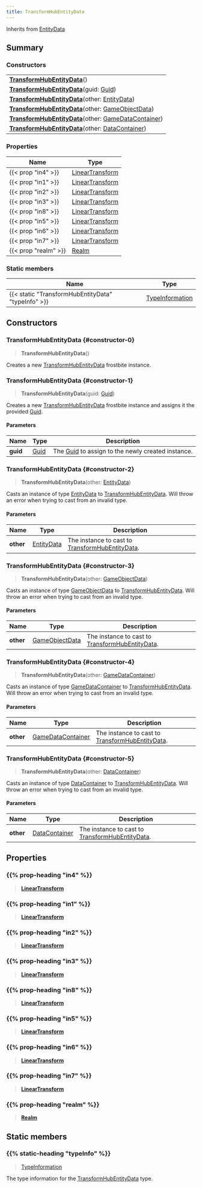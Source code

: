 ```yaml
---
title: TransformHubEntityData
---
```


Inherits from 
[EntityData](/vext/ref/fb/entitydata)

## Summary
### Constructors
| |
| ----------- |
| **[TransformHubEntityData](#constructor-0)**() |
| **[TransformHubEntityData](#constructor-1)**(guid: [Guid](/vext/ref/shared/class/guid)) |
| **[TransformHubEntityData](#constructor-2)**(other: [EntityData](/vext/ref/fb/entitydata)) |
| **[TransformHubEntityData](#constructor-3)**(other: [GameObjectData](/vext/ref/fb/gameobjectdata)) |
| **[TransformHubEntityData](#constructor-4)**(other: [GameDataContainer](/vext/ref/fb/gamedatacontainer)) |
| **[TransformHubEntityData](#constructor-5)**(other: [DataContainer](/vext/ref/shared/class/datacontainer)) |

### Properties
| Name | Type |
| ---- | ---- |
| {{< prop "in4" >}} | [LinearTransform](/vext/ref/shared/class/lineartransform) |
| {{< prop "in1" >}} | [LinearTransform](/vext/ref/shared/class/lineartransform) |
| {{< prop "in2" >}} | [LinearTransform](/vext/ref/shared/class/lineartransform) |
| {{< prop "in3" >}} | [LinearTransform](/vext/ref/shared/class/lineartransform) |
| {{< prop "in8" >}} | [LinearTransform](/vext/ref/shared/class/lineartransform) |
| {{< prop "in5" >}} | [LinearTransform](/vext/ref/shared/class/lineartransform) |
| {{< prop "in6" >}} | [LinearTransform](/vext/ref/shared/class/lineartransform) |
| {{< prop "in7" >}} | [LinearTransform](/vext/ref/shared/class/lineartransform) |
| {{< prop "realm" >}} | [Realm](/vext/ref/fb/realm) |

### Static members
| Name | Type |
| ---- | ---- |
| {{< static "TransformHubEntityData" "typeInfo" >}} | [TypeInformation](/vext/ref/shared/class/typeinformation) |

## Constructors
### TransformHubEntityData {#constructor-0}
> **TransformHubEntityData**()

Creates a new [TransformHubEntityData](/vext/ref/fb/transformhubentitydata) frostbite instance.

### TransformHubEntityData {#constructor-1}
> **TransformHubEntityData**(guid: [Guid](/vext/ref/shared/class/guid))

Creates a new [TransformHubEntityData](/vext/ref/fb/transformhubentitydata) frostbite instance and assigns it the provided [Guid](/vext/ref/shared/class/guid).

#### Parameters
| Name | Type | Description |
| ---- | ---- | ----------- |
| **guid** | [Guid](/vext/ref/shared/class/guid) | The [Guid](/vext/ref/shared/class/guid) to assign to the newly created instance. |

### TransformHubEntityData {#constructor-2}
> **TransformHubEntityData**(other: [EntityData](/vext/ref/fb/entitydata))

Casts an instance of type [EntityData](/vext/ref/fb/entitydata) to [TransformHubEntityData](/vext/ref/fb/transformhubentitydata). Will throw an error when trying to cast from an invalid type.

#### Parameters
| Name | Type | Description |
| ---- | ---- | ----------- |
| **other** | [EntityData](/vext/ref/fb/entitydata) | The instance to cast to [TransformHubEntityData](/vext/ref/fb/transformhubentitydata). |

### TransformHubEntityData {#constructor-3}
> **TransformHubEntityData**(other: [GameObjectData](/vext/ref/fb/gameobjectdata))

Casts an instance of type [GameObjectData](/vext/ref/fb/gameobjectdata) to [TransformHubEntityData](/vext/ref/fb/transformhubentitydata). Will throw an error when trying to cast from an invalid type.

#### Parameters
| Name | Type | Description |
| ---- | ---- | ----------- |
| **other** | [GameObjectData](/vext/ref/fb/gameobjectdata) | The instance to cast to [TransformHubEntityData](/vext/ref/fb/transformhubentitydata). |

### TransformHubEntityData {#constructor-4}
> **TransformHubEntityData**(other: [GameDataContainer](/vext/ref/fb/gamedatacontainer))

Casts an instance of type [GameDataContainer](/vext/ref/fb/gamedatacontainer) to [TransformHubEntityData](/vext/ref/fb/transformhubentitydata). Will throw an error when trying to cast from an invalid type.

#### Parameters
| Name | Type | Description |
| ---- | ---- | ----------- |
| **other** | [GameDataContainer](/vext/ref/fb/gamedatacontainer) | The instance to cast to [TransformHubEntityData](/vext/ref/fb/transformhubentitydata). |

### TransformHubEntityData {#constructor-5}
> **TransformHubEntityData**(other: [DataContainer](/vext/ref/shared/class/datacontainer))

Casts an instance of type [DataContainer](/vext/ref/shared/class/datacontainer) to [TransformHubEntityData](/vext/ref/fb/transformhubentitydata). Will throw an error when trying to cast from an invalid type.

#### Parameters
| Name | Type | Description |
| ---- | ---- | ----------- |
| **other** | [DataContainer](/vext/ref/shared/class/datacontainer) | The instance to cast to [TransformHubEntityData](/vext/ref/fb/transformhubentitydata). |

## Properties
### {{% prop-heading "in4" %}}
> **[LinearTransform](/vext/ref/shared/class/lineartransform)**

### {{% prop-heading "in1" %}}
> **[LinearTransform](/vext/ref/shared/class/lineartransform)**

### {{% prop-heading "in2" %}}
> **[LinearTransform](/vext/ref/shared/class/lineartransform)**

### {{% prop-heading "in3" %}}
> **[LinearTransform](/vext/ref/shared/class/lineartransform)**

### {{% prop-heading "in8" %}}
> **[LinearTransform](/vext/ref/shared/class/lineartransform)**

### {{% prop-heading "in5" %}}
> **[LinearTransform](/vext/ref/shared/class/lineartransform)**

### {{% prop-heading "in6" %}}
> **[LinearTransform](/vext/ref/shared/class/lineartransform)**

### {{% prop-heading "in7" %}}
> **[LinearTransform](/vext/ref/shared/class/lineartransform)**

### {{% prop-heading "realm" %}}
> **[Realm](/vext/ref/fb/realm)**

## Static members
### {{% static-heading "typeInfo" %}}
> [TypeInformation](/vext/ref/shared/class/typeinformation)

The type information for the [TransformHubEntityData](/vext/ref/fb/transformhubentitydata) type.

